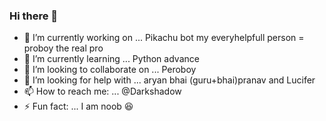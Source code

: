 ### Hi there 👋






- 🔭 I’m currently working on ... Pikachu bot my everyhelpfull person = proboy the real pro 
- 🌱 I’m currently learning ... Python advance
- 👯 I’m looking to collaborate on ... Peroboy 
- 🤔 I’m looking for help with ... aryan bhai (guru+bhai)pranav and Lucifer 
- 📫 How to reach me: ... @Darkshadow
- ⚡ Fun fact: ... I am noob 😆

